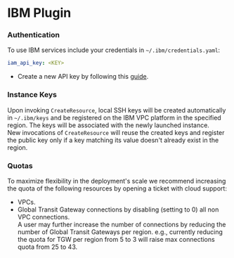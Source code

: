 # IBM Plugin

### Authentication
To use IBM services include your credentials in `~/.ibm/credentials.yaml`:

```yaml
iam_api_key: <KEY>
```

- Create a new API key by following this [guide](<https://www.ibm.com/docs/en/app-connect/container?topic=servers-creating-cloud-api-key>).

### Instance Keys
Upon invoking `CreateResource`, local SSH keys will be created automatically in `~/.ibm/keys` and be registered on the IBM VPC platform in the specified region. The keys will be associated with the newly launched instance.  
New invocations of `CreateResource` will reuse the created keys and register the public key only if a key matching its value doesn't already exist in the region.

### Quotas
To maximize flexibility in the deployment's scale we recommend increasing the quota of the following resources by opening a ticket with cloud support:
- VPCs.
- Global Transit Gateway connections by disabling (setting to 0) all non VPC connections.  
  A user may further increase the number of connections by reducing the number of Global Transit Gateways per region.
  e.g., currently reducing the quota for TGW per region from 5 to 3 will raise max connections quota from 25 to 43.